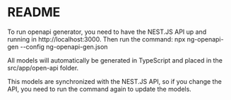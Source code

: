 # README

To run openapi generator, you need to have the NEST.JS API up and running in http://localhost:3000.
Then run the command: npx ng-openapi-gen --config ng-openapi-gen.json

All models will automatically be generated in TypeScript and placed in the src/app/open-api folder.

This models are synchronized with the NEST.JS API, so if you change the API, you need to run the command again to update the models.